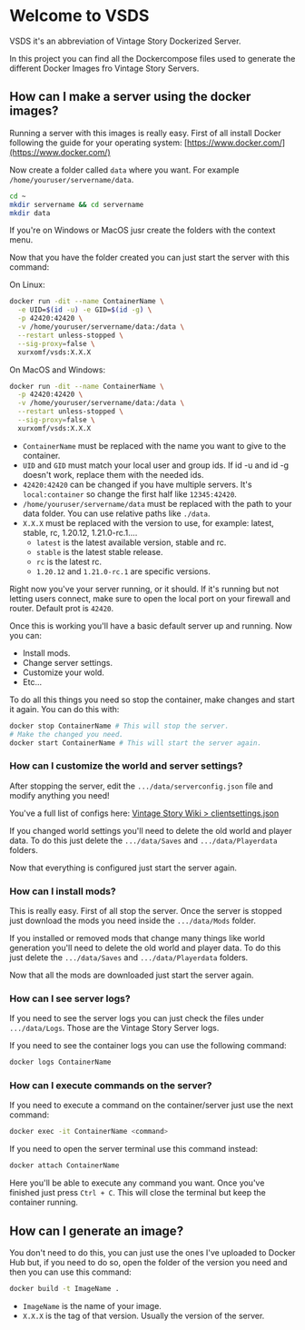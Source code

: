 # Welcome to VSDS

VSDS it's an abbreviation of Vintage Story Dockerized Server.

In this project you can find all the Dockercompose files used to generate the different Docker Images fro Vintage Story Servers.

## How can I make a server using the docker images?

Running a server with this images is really easy. First of all install Docker following the guide for your operating system: [https://www.docker.com/](https://www.docker.com/)

Now create a folder called `data` where you want. For example `/home/youruser/servername/data`.

```sh
cd ~
mkdir servername && cd servername
mkdir data
```

If you're on Windows or MacOS jusr create the folders with the context menu.

Now that you have the folder created you can just start the server with this command:

On Linux:

```sh
docker run -dit --name ContainerName \
  -e UID=$(id -u) -e GID=$(id -g) \
  -p 42420:42420 \
  -v /home/youruser/servername/data:/data \
  --restart unless-stopped \
  --sig-proxy=false \
  xurxomf/vsds:X.X.X
```

On MacOS and Windows:

```sh
docker run -dit --name ContainerName \
  -p 42420:42420 \
  -v /home/youruser/servername/data:/data \
  --restart unless-stopped \
  --sig-proxy=false \
  xurxomf/vsds:X.X.X
```

- `ContainerName` must be replaced with the name you want to give to the container.
- `UID` and `GID` must match your local user and group ids. If id -u and id -g doesn't work, replace them with the needed ids.
- `42420:42420` can be changed if you have multiple servers. It's `local:container` so change the first half like `12345:42420`.
- `/home/youruser/servername/data` must be replaced with the path to your data folder. You can use relative paths like `./data`.
- `X.X.X` must be replaced with the version to use, for example: latest, stable, rc, 1.20.12, 1.21.0-rc.1....
  - `latest` is the latest available version, stable and rc.
  - `stable` is the latest stable release.
  - `rc` is the latest rc.
  - `1.20.12` and `1.21.0-rc.1` are specific versions.

Right now you've your server running, or it should. If it's running but not letting users connect, make sure to open the local port on your firewall and router. Default prot is `42420`.

Once this is working you'll have a basic default server up and running. Now you can:

- Install mods.
- Change server settings.
- Customize your wold.
- Etc...

To do all this things you need so stop the container, make changes and start it again. You can do this with:

```sh
docker stop ContainerName # This will stop the server.
# Make the changed you need.
docker start ContainerName # This will start the server again.
```

### How can I customize the world and server settings?

After stopping the server, edit the `.../data/serverconfig.json` file and modify anything you need!

You've a full list of configs here: [Vintage Story Wiki > clientsettings.json](https://wiki.vintagestory.at/Server_Config)

If you changed world settings you'll need to delete the old world and player data. To do this just delete the `.../data/Saves` and `.../data/Playerdata` folders.

Now that everything is configured just start the server again.

### How can I install mods?

This is really easy. First of all stop the server. Once the server is stopped just download the mods you need inside the `.../data/Mods` folder.

If you installed or removed mods that change many things like world generation you'll need to delete the old world and player data. To do this just delete the `.../data/Saves` and `.../data/Playerdata` folders.

Now that all the mods are downloaded just start the server again.

### How can I see server logs?

If you need to see the server logs you can just check the files under `.../data/Logs`. Those are the Vintage Story Server logs.

If you need to see the container logs you can use the following command:

```sh
docker logs ContainerName
```

### How can I execute commands on the server?

If you need to execute a command on the container/server just use the next command:

```sh
docker exec -it ContainerName <command>
```

If you need to open the server terminal use this command instead:

```sh
docker attach ContainerName
```

Here you'll be able to execute any command you want. Once you've finished just press `Ctrl + C`. This will close the terminal but keep the container running.

## How can I generate an image?

You don't need to do this, you can just use the ones I've uploaded to Docker Hub but, if you need to do so, open the folder of the version you need and then you can use this command:

```sh
docker build -t ImageName .
```

- `ImageName` is the name of your image.
- `X.X.X` is the tag of that version. Usually the version of the server.
